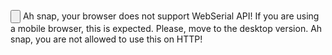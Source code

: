  
 
 
 
 <esp-web-install-button manifest="proyectos/controles_bluetooth/xgames_snes/manifest.json"><input class="btn" type="button" slot="activate"/>
  <span slot="unsupported">Ah snap, your browser does not support WebSerial API! If you are using a mobile browser, this is expected. Please, move to the desktop version.</span>
  <span slot="not-allowed">Ah snap, you are not allowed to use this on HTTP!</span>
</esp-web-install-button>



<script>
  // preload bg images
  var img1 = new Image();
  var img2 = new Image();
  img1.src="imagenes/pswitch_h.png";
  img2.src="imagenes/pswitch_p.png";
</script>
